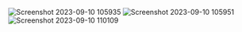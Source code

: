 
![Screenshot 2023-09-10 105935](https://github.com/Ketansuhaas/cardiac-image-segmentation/assets/55935983/8bd8e1f3-60f3-413c-a877-1eabbb86bd33)
![Screenshot 2023-09-10 105951](https://github.com/Ketansuhaas/cardiac-image-segmentation/assets/55935983/3acff4fd-9ed0-46ce-9827-180053129b0c)
![Screenshot 2023-09-10 110109](https://github.com/Ketansuhaas/cardiac-image-segmentation/assets/55935983/d395eda0-eb01-41a3-a941-3002db4ae91f)
